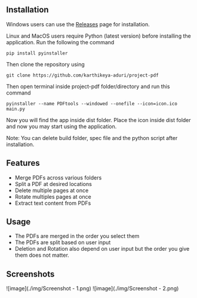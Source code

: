 ## Installation
Windows users can use the [Releases](https://github.com/karthikeya-aduri/project-pdf/releases/) page for installation.

Linux and MacOS users require Python (latest version) before installing the application. Run the following the command
```python3
pip install pyinstaller
```
Then clone the repository using
```git
git clone https://github.com/karthikeya-aduri/project-pdf
```
Then open terminal inside project-pdf folder/directory and run this command
```python3
pyinstaller --name PDFtools --windowed --onefile --icon=icon.ico main.py
```
Now you will find the app inside dist folder. Place the icon inside dist folder and now you may start using the application.

Note: You can delete build folder, spec file and the python script after installation.

## Features
- Merge PDFs across various folders
- Split a PDF at desired locations
- Delete multiple pages at once
- Rotate multiples pages at once
- Extract text content from PDFs

## Usage
- The PDFs are merged in the order you select them
- The PDFs are split based on user input
- Deletion and Rotation also depend on user input but the order you give them does not matter.

## Screenshots
![image](./img/Screenshot - 1.png)
![image](./img/Screenshot - 2.png)
